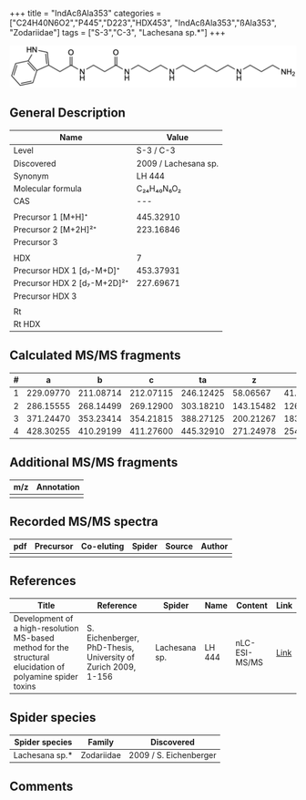+++
title = "IndAcßAla353"
categories = ["C24H40N6O2","P445","D223","HDX453",
"IndAcßAla353","ßAla353",
"Zodariidae"]
tags = ["S-3","C-3",
"Lachesana sp.*"]
+++

![](/img/IndAcbAla353.png)

## General Description

| Name                        | Value                |
|-----------------------------|----------------------|
| Level                       | S-3 / C-3                  |
| Discovered                  | 2009 / Lachesana sp. |
| Synonym                     | LH 444               |
| Molecular formula           | C₂₄H₄₀N₆O₂           |
| CAS                         | ---                  |
|                             |                      |
| Precursor 1 [M+H]⁺          | 445.32910            |
| Precursor 2 [M+2H]²⁺        | 223.16846            |
| Precursor 3                 |                      |
|                             |                      |
| HDX                         | 7                    |
| Precursor HDX 1 [d₇-M+D]⁺   | 453.37931            |
| Precursor HDX 2 [d₇-M+2D]²⁺ | 227.69671            |
| Precursor HDX 3             |                      |
|                             |                      |
| Rt                          |                      |
| Rt HDX                      |                      |

## Calculated MS/MS fragments

| # | a         | b         | c         | ta        | z         | y         | tz        |
|---|-----------|-----------|-----------|-----------|-----------|-----------|-----------|
| 1 | 229.09770 | 211.08714 | 212.07115 | 246.12425 | 58.06567  | 41.03912  | 75.09222  |
| 2 | 286.15555 | 268.14499 | 269.12900 | 303.18210 | 143.15482 | 126.12827 | 160.18137 |
| 3 | 371.24470 | 353.23414 | 354.21815 | 388.27125 | 200.21267 | 183.18612 | 217.23922 |
| 4 | 428.30255 | 410.29199 | 411.27600 | 445.32910 | 271.24978 | 254.22323 | 288.27633 |

## Additional MS/MS fragments

| m/z       | Annotation |
|-----------|------------|
|           |            |

## Recorded MS/MS spectra

| pdf | Precursor | Co-eluting | Spider | Source | Author |
|-----|-----------|------------|--------|--------|--------|
|     |           |            |        |        |        |

## References

| Title     | Reference   | Spider    | Name   | Content  | Link |
|-----------|-------------|-----------|--------|----------|-----|
| Development of a high-resolution MS-based method for the structural elucidation of polyamine spider toxins| S. Eichenberger, PhD-Thesis, University of Zurich 2009, 1-156 | Lachesana sp. | LH 444 | nLC-ESI-MS/MS | [Link](https://www.zora.uzh.ch/id/eprint/12787/1/Eichenberger.pdf) |

## Spider species

| Spider species | Family     | Discovered             |
|----------------|------------|------------------------|
| Lachesana sp.* | Zodariidae | 2009 / S. Eichenberger |

## Comments